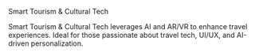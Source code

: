 Smart Tourism & Cultural Tech

Smart Tourism & Cultural Tech leverages AI and AR/VR to enhance travel experiences. Ideal for those passionate about travel tech, UI/UX, and AI-driven personalization.

